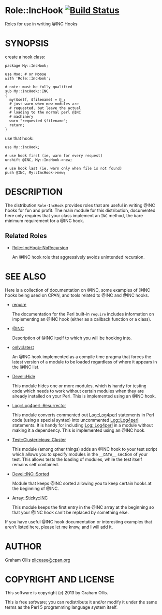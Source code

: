 # Role::IncHook [![Build Status](https://secure.travis-ci.org/plicease/Role-IncHook.png)](http://travis-ci.org/plicease/Role-IncHook)

Roles for use in writing @INC Hooks

# SYNOPSIS

create a hook class:

    package My::IncHook;
    
    use Moo; # or Moose
    with 'Role::IncHook';
    
    # note: must be fully qualified
    sub My::IncHook::INC
    {
      my($self, $filename) = @_;
      # just warn when new modules are
      # requested, but leave the actual
      # loading to the normal perl @INC
      # machinery
      warn "requested $filename";
      return;
    }

use that hook:

    use My::IncHook;
    
    # use hook first (ie, warn for every request)
    unshift @INC, My::IncHook->new;
    
    # use hook last (ie, warn only when file is not found)
    push @INC, My::IncHook->new;

# DESCRIPTION

The distribution `Role-IncHook` provides roles that are
useful in writing @INC hooks for fun and profit.  The main
module for this distribution, documented here only requires
that your class implement an `INC` method, the bare minimum
requirement for a @INC hook.

## Related Roles

- [Role::IncHook::NoRecursion](http://search.cpan.org/perldoc?Role::IncHook::NoRecursion)

    An @INC hook role that aggressively avoids unintended recursion.

# SEE ALSO

Here is a collection of documentation on @INC, some examples of
@INC hooks being used on CPAN, and tools related to @INC and
@INC hooks.

- [require](http://search.cpan.org/perldoc?perlfunc\#require)

    The documentation for the Perl built-in `require` includes information
    on implementing an @INC hook (either as a callback function or a class).

- [@INC](http://search.cpan.org/perldoc?perlvar\#INC)

    Description of @INC itself to which you will be hooking into.

- [only::latest](http://search.cpan.org/perldoc?only::latest)

    An @INC hook implemented as a compile time pragma that forces the latest
    version of a module to be loaded regardless of where it appears in the
    @INC list.

- [Devel::Hide](http://search.cpan.org/perldoc?Devel::Hide)

    This module hides one or more modules, which is handy for testing code which needs
    to work without certain modules when they are already installed on your Perl.
    This is implemented using an @INC hook.

- [Log::Log4perl::Resurrector](http://search.cpan.org/perldoc?Log::Log4perl::Resurrector)

    This module converts commented out [Log::Log4perl](http://search.cpan.org/perldoc?Log::Log4perl) statements in Perl code (using
    a special syntax) into uncommented [Log::Log4perl](http://search.cpan.org/perldoc?Log::Log4perl) statements.  It is handy for 
    including [Log::Log4perl](http://search.cpan.org/perldoc?Log::Log4perl) in a module without making it a dependency.  This is implemented
    using an @INC hook.

- [Test::Clustericious::Cluster](http://search.cpan.org/perldoc?Test::Clustericious::Cluster)

    This module (among other things) adds an @INC hook to your test script which allows you
    to specify modules in the `__DATA__` section of your test.  This allows tests the loading
    of modules, while the test itself remains self contained.

- [Devel::INC::Sorted](http://search.cpan.org/perldoc?Devel::INC::Sorted)

    Module that keeps @INC sorted allowing you to keep certain hooks at the beginning of @INC.

- [Array::Sticky::INC](http://search.cpan.org/perldoc?Array::Sticky::INC)

    This module keeps the first entry in the @INC array at the beginning so that your @INC hook
    can't be replaced by something else.

If you have useful @INC hook documentation or interesting examples that aren't listed here,
please let me know, and I will add it.

# AUTHOR

Graham Ollis <plicease@cpan.org>

# COPYRIGHT AND LICENSE

This software is copyright (c) 2013 by Graham Ollis.

This is free software; you can redistribute it and/or modify it under
the same terms as the Perl 5 programming language system itself.
